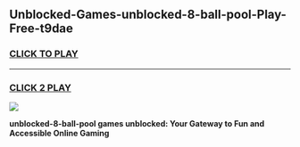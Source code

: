 
## Unblocked-Games-unblocked-8-ball-pool-Play-Free-t9dae
<h3>
<a href="https://premium76.site?title=unblocked-8-ball-pool&ref=23A">CLICK TO PLAY</a></h3>
<hr>

<h3>
<a href="https://premium76.site?title=unblocked-8-ball-pool&ref=23A">CLICK 2 PLAY</a>
  
</h3>

<a href="https://premium76.site?title=unblocked-8-ball-pool&ref=23A"><img src="https://clearcache.store/games.png"></a>


**unblocked-8-ball-pool games unblocked: Your Gateway to Fun and Accessible Online Gaming**
